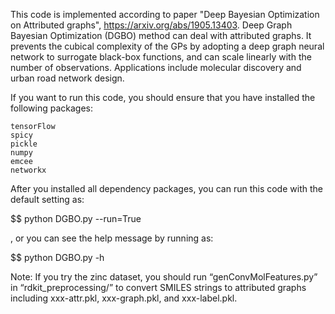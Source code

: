 This code is implemented according to paper "Deep Bayesian Optimization on Attributed graphs",
https://arxiv.org/abs/1905.13403.
Deep Graph Bayesian Optimization (DGBO) method can deal with attributed graphs. It prevents the 
cubical complexity of the GPs by adopting a deep graph neural network to surrogate black-box 
functions, and can scale linearly with the number of observations. Applications include molecular 
discovery and urban road network design.

If you want to run this code, you should ensure that you have installed the following packages:

    tensorFlow
    spicy
    pickle
    numpy
    emcee
    networkx

After you installed all dependency packages, you can run this code with the default setting as:

$$ python DGBO.py --run=True

, or you can see the help message by running as:

$$ python DGBO.py -h

Note: If you try the zinc dataset, you should run “genConvMolFeatures.py” in “rdkit_preprocessing/” 
to convert SMILES strings to attributed graphs including xxx-attr.pkl, xxx-graph.pkl, and xxx-label.pkl.
